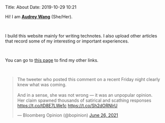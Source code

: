 Title: About
Date: 2019-10-29 10:21

Hi! I am [**Audrey Wang**](https://github.com/yxwangnju) (She/Her). 

<br />

I build this website mainly for writing technotes. I also upload other articles that record some of my interesting or important experiences.



<br />

You can go to [this page]({filename}other_links.md) to find my other links.

<br />

<!-- <img alt="Get Hands Dirty!" src="{static}/pictures/get_hands_dirty.png" data-action="zoom" width="600px" class="center"> -->

<blockquote class="twitter-tweet"><p lang="en" dir="ltr">The tweeter who posted this comment on a recent Friday night clearly knew what was coming. <br><br>And in a sense, she was not wrong — it was an unpopular opinion. Her claim spawned thousands of satirical and scathing responses <a href="https://t.co/tD8E7LWe1c">https://t.co/tD8E7LWe1c</a> <a href="https://t.co/Sh2dORNlrU">https://t.co/Sh2dORNlrU</a></p>&mdash; Bloomberg Opinion (@bopinion) <a href="https://twitter.com/bopinion/status/1408879840799907843?ref_src=twsrc%5Etfw">June 26, 2021</a></blockquote> <script async src="https://platform.twitter.com/widgets.js" charset="utf-8"></script>